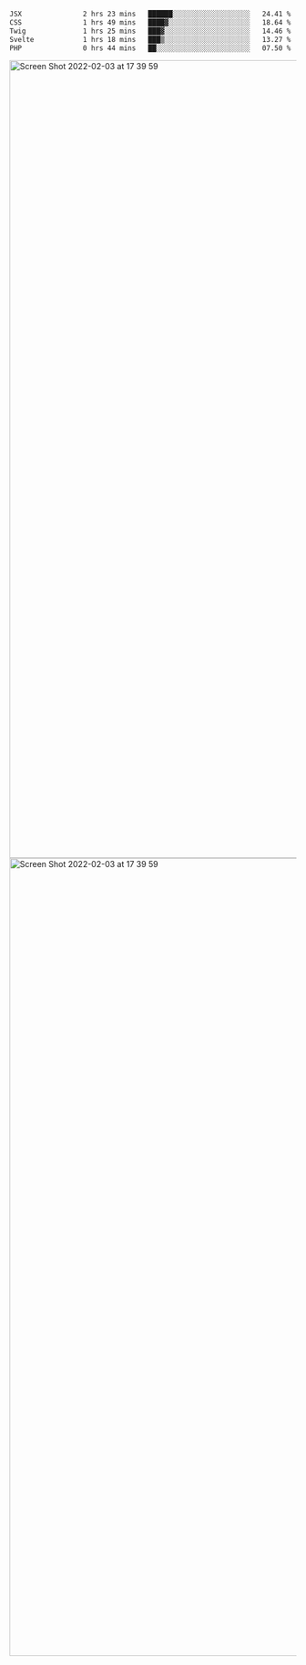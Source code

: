 <!--START_SECTION:waka-->

```txt
JSX               2 hrs 23 mins   ██████░░░░░░░░░░░░░░░░░░░   24.41 %
CSS               1 hrs 49 mins   ████▓░░░░░░░░░░░░░░░░░░░░   18.64 %
Twig              1 hrs 25 mins   ███▓░░░░░░░░░░░░░░░░░░░░░   14.46 %
Svelte            1 hrs 18 mins   ███▒░░░░░░░░░░░░░░░░░░░░░   13.27 %
PHP               0 hrs 44 mins   ██░░░░░░░░░░░░░░░░░░░░░░░   07.50 %
```

<!--END_SECTION:waka-->

<img width="1400" alt="Screen Shot 2022-02-03 at 17 39 59" src="https://user-images.githubusercontent.com/45716542/152387304-f2b60485-53a6-4f4b-a818-5cefb1b0c0ae.png">
<img width="1400" alt="Screen Shot 2022-02-03 at 17 39 59" src="https://user-images.githubusercontent.com/45716542/152387273-ea5cdf21-2a45-44da-8bef-00c1763b1d42.png">

